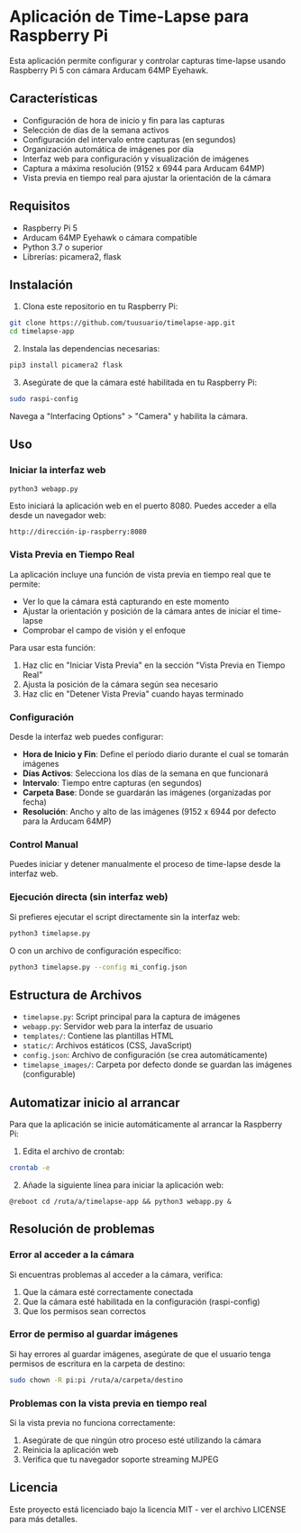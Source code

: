 # Aplicación de Time-Lapse para Raspberry Pi

Esta aplicación permite configurar y controlar capturas time-lapse usando Raspberry Pi 5 con cámara Arducam 64MP Eyehawk.

## Características

- Configuración de hora de inicio y fin para las capturas
- Selección de días de la semana activos
- Configuración del intervalo entre capturas (en segundos)
- Organización automática de imágenes por día
- Interfaz web para configuración y visualización de imágenes
- Captura a máxima resolución (9152 x 6944 para Arducam 64MP)
- Vista previa en tiempo real para ajustar la orientación de la cámara

## Requisitos

- Raspberry Pi 5
- Arducam 64MP Eyehawk o cámara compatible
- Python 3.7 o superior
- Librerías: picamera2, flask

## Instalación

1. Clona este repositorio en tu Raspberry Pi:

```bash
git clone https://github.com/tuusuario/timelapse-app.git
cd timelapse-app
```

2. Instala las dependencias necesarias:

```bash
pip3 install picamera2 flask
```

3. Asegúrate de que la cámara esté habilitada en tu Raspberry Pi:

```bash
sudo raspi-config
```

Navega a "Interfacing Options" > "Camera" y habilita la cámara.

## Uso

### Iniciar la interfaz web

```bash
python3 webapp.py
```

Esto iniciará la aplicación web en el puerto 8080. Puedes acceder a ella desde un navegador web:

```
http://dirección-ip-raspberry:8080
```

### Vista Previa en Tiempo Real

La aplicación incluye una función de vista previa en tiempo real que te permite:

- Ver lo que la cámara está capturando en este momento
- Ajustar la orientación y posición de la cámara antes de iniciar el time-lapse
- Comprobar el campo de visión y el enfoque

Para usar esta función:
1. Haz clic en "Iniciar Vista Previa" en la sección "Vista Previa en Tiempo Real"
2. Ajusta la posición de la cámara según sea necesario
3. Haz clic en "Detener Vista Previa" cuando hayas terminado

### Configuración

Desde la interfaz web puedes configurar:

- **Hora de Inicio y Fin**: Define el período diario durante el cual se tomarán imágenes
- **Días Activos**: Selecciona los días de la semana en que funcionará
- **Intervalo**: Tiempo entre capturas (en segundos)
- **Carpeta Base**: Donde se guardarán las imágenes (organizadas por fecha)
- **Resolución**: Ancho y alto de las imágenes (9152 x 6944 por defecto para la Arducam 64MP)

### Control Manual

Puedes iniciar y detener manualmente el proceso de time-lapse desde la interfaz web.

### Ejecución directa (sin interfaz web)

Si prefieres ejecutar el script directamente sin la interfaz web:

```bash
python3 timelapse.py
```

O con un archivo de configuración específico:

```bash
python3 timelapse.py --config mi_config.json
```

## Estructura de Archivos

- `timelapse.py`: Script principal para la captura de imágenes
- `webapp.py`: Servidor web para la interfaz de usuario
- `templates/`: Contiene las plantillas HTML
- `static/`: Archivos estáticos (CSS, JavaScript)
- `config.json`: Archivo de configuración (se crea automáticamente)
- `timelapse_images/`: Carpeta por defecto donde se guardan las imágenes (configurable)

## Automatizar inicio al arrancar

Para que la aplicación se inicie automáticamente al arrancar la Raspberry Pi:

1. Edita el archivo de crontab:

```bash
crontab -e
```

2. Añade la siguiente línea para iniciar la aplicación web:

```
@reboot cd /ruta/a/timelapse-app && python3 webapp.py &
```

## Resolución de problemas

### Error al acceder a la cámara

Si encuentras problemas al acceder a la cámara, verifica:

1. Que la cámara esté correctamente conectada
2. Que la cámara esté habilitada en la configuración (raspi-config)
3. Que los permisos sean correctos

### Error de permiso al guardar imágenes

Si hay errores al guardar imágenes, asegúrate de que el usuario tenga permisos de escritura en la carpeta de destino:

```bash
sudo chown -R pi:pi /ruta/a/carpeta/destino
```

### Problemas con la vista previa en tiempo real

Si la vista previa no funciona correctamente:

1. Asegúrate de que ningún otro proceso esté utilizando la cámara
2. Reinicia la aplicación web
3. Verifica que tu navegador soporte streaming MJPEG

## Licencia

Este proyecto está licenciado bajo la licencia MIT - ver el archivo LICENSE para más detalles. 